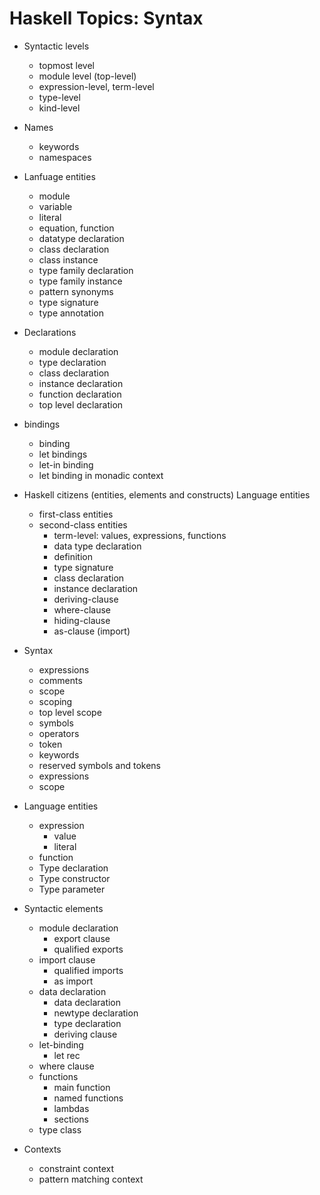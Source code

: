 # Haskell Topics: Syntax

* Syntactic levels
  - topmost level
  - module level (top-level)
  - expression-level, term-level
  - type-level
  - kind-level

* Names
  - keywords
  - namespaces

* Lanfuage entities
  - module
  - variable
  - literal
  - equation, function
  - datatype declaration
  - class declaration
  - class instance
  - type family declaration
  - type family instance
  - pattern synonyms
  - type signature
  - type annotation
* Declarations
  - module declaration
  - type declaration
  - class declaration
  - instance declaration
  - function declaration
  - top level declaration


* bindings
  - binding
  - let bindings
  - let-in binding
  - let binding in monadic context

* Haskell citizens
  (entities, elements and constructs)
  Language entities
  - first-class entities
  - second-class entities
    - term-level: values, expressions, functions
    - data type declaration
    - definition
    - type signature
    - class declaration
    - instance declaration
    - deriving-clause
    - where-clause
    - hiding-clause
    - as-clause (import)

* Syntax
  - expressions
  - comments
  - scope
  - scoping
  - top level scope
  - symbols
  - operators
  - token
  - keywords
  - reserved symbols and tokens
  - expressions
  - scope

* Language entities
  - expression
    - value
    - literal
  - function
  - Type declaration
  - Type constructor
  - Type parameter

* Syntactic elements
  - module declaration
    - export clause
    - qualified exports
  - import clause
    - qualified imports
    - as import
  - data declaration
    - data declaration
    - newtype declaration
    - type declaration
    - deriving clause
  - let-binding
    - let rec
  - where clause
  - functions
    - main function
    - named functions
    - lambdas
    - sections
  - type class

* Contexts
  - constraint context
  - pattern matching context
